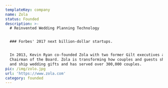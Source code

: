 ```yaml
---
templateKey: company
name: Zola
status: Founded
description: >-
  # Reinvented Wedding Planning Technology


  ### Forbes' 2017 next billion-dollar startups.


  In 2013, Kevin Ryan co-founded Zola with two former Gilt executives and is
  Chairman of the Board. Zola is transforming how couples and guests share, buy,
  and ship wedding gifts and has served over 300,000 couples. 
pic: /img/zolo.jpg
url: 'https://www.zola.com'
category: founded
---
```


